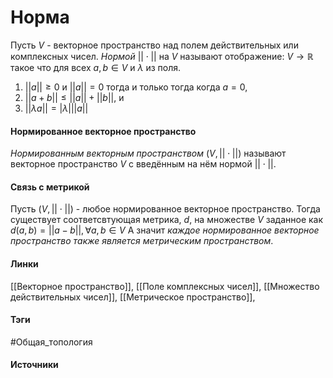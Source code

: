 # Норма
Пусть $V$ - векторное пространство над полем действительных или комплексных чисел. *Нормой* $||\cdot||$ на $V$ называют отображение: $V\to\mathbb{R}$ такое что для всех $a,b\in V$ и $\lambda$ из поля.
1. $||a||\ge0$ и $||a||=0$ тогда и только тогда когда $a=0$,
2. $||a+b||\le||a||+||b||$, и
3. $||\lambda a||=|\lambda|||a||$

#### Нормированное векторное пространство
*Нормированным векторным пространством* $(V,||\cdot||)$ называют векторное пространство $V$ с введённым на нём нормой $||\cdot||$.

#### Связь с метрикой
Пусть $(V,||\cdot||)$ - любое нормированное векторное пространство. Тогда существует соответсвтующая метрика, $d$, на множестве $V$ заданное как $d(a,b)=||a-b||,\forall a,b\in V$
А значит *каждое нормированное векторное пространство также является метрическим пространством*.
#### Линки
 [[Векторное пространство]],
 [[Поле комплексных чисел]],
 [[Множество действительных чисел]],
 [[Метрическое пространство]],

 
#### Тэги
 #Общая_топология 
#### Источники
 